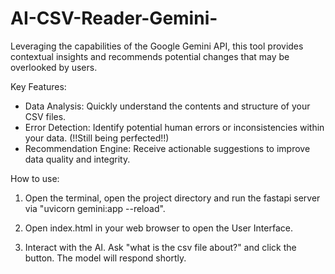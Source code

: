 # AI-CSV-Reader-Gemini-

Leveraging the capabilities of the Google Gemini API, this tool provides contextual insights and recommends potential changes that may be overlooked by users.

Key Features:

- Data Analysis: Quickly understand the contents and structure of your CSV files.
- Error Detection: Identify potential human errors or inconsistencies within your data. (!!Still being perfected!!) 
- Recommendation Engine: Receive actionable suggestions to improve data quality and integrity.

How to use:

1. Open the terminal, open the project directory and run the fastapi server via "uvicorn gemini:app --reload". 

2. Open index.html in your web browser to open the User Interface.

3. Interact with the AI. Ask "what is the csv file about?" and click the button. The model will respond shortly.

